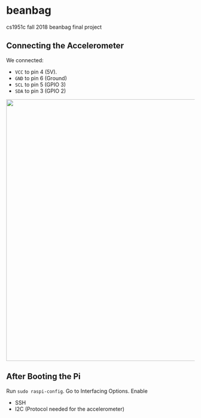 # beanbag
cs1951c fall 2018 beanbag final project

## Connecting the Accelerometer


We connected:
- `VCC` to pin 4 (5V). 
- `GND` to pin 6 (Ground)
- `SCL` to pin 5 (GPIO 3)
- `SDA` to pin 3 (GPIO 2)

<img src="https://www.jameco.com/Jameco/workshop/circuitnotes/raspberry_pi_circuit_note_fig2a.jpg" width="700">

## After Booting the Pi

Run `sudo raspi-config`. Go to Interfacing Options. Enable
* SSH
* I2C (Protocol needed for the accelerometer)

